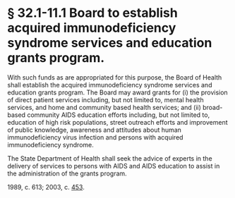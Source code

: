 # § 32.1-11.1 Board to establish acquired immunodeficiency syndrome services and education grants program.

<p>With such funds as are appropriated for this purpose, the Board of Health shall establish the acquired immunodeficiency syndrome services and education grants program. The Board may award grants for (i) the provision of direct patient services including, but not limited to, mental health services, and home and community based health services; and (ii) broad-based community AIDS education efforts including, but not limited to, education of high risk populations, street outreach efforts and improvement of public knowledge, awareness and attitudes about human immunodeficiency virus infection and persons with acquired immunodeficiency syndrome.</p><p>The State Department of Health shall seek the advice of experts in the delivery of services to persons with AIDS and AIDS education to assist in the administration of the grants program.</p><p>1989, c. 613; 2003, c. <a href='http://lis.virginia.gov/cgi-bin/legp604.exe?031+ful+CHAP0453'>453</a>.</p>